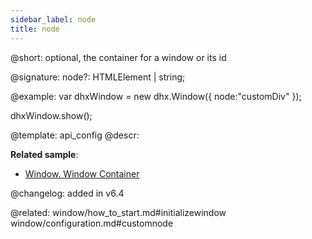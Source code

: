 ```yaml
---
sidebar_label: node
title: node
---          
```


@short: optional, the container for a window or its id

@signature: node?: HTMLElement | string;

@example: 
var dhxWindow = new dhx.Window({
    node:"customDiv"
});
 
dhxWindow.show();


@template:	api_config
@descr: 

**Related sample**:
- [Window. Window Container](https://snippet.dhtmlx.com/2rrclo09)

@changelog: added in v6.4

@related: 
window/how_to_start.md#initializewindow
window/configuration.md#customnode